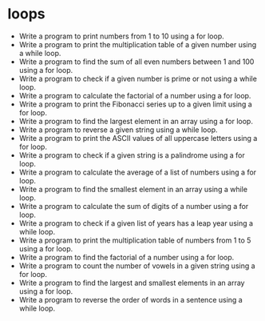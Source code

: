 # loops
- Write a program to print numbers from 1 to 10 using a for loop.
- Write a program to print the multiplication table of a given number using a while loop.
- Write a program to find the sum of all even numbers between 1 and 100 using a for loop.
- Write a program to check if a given number is prime or not using a while loop.
- Write a program to calculate the factorial of a number using a for loop.
- Write a program to print the Fibonacci series up to a given limit using a for loop.
- Write a program to find the largest element in an array using a for loop.
- Write a program to reverse a given string using a while loop.
- Write a program to print the ASCII values of all uppercase letters using a for loop.
- Write a program to check if a given string is a palindrome using a for loop.
- Write a program to calculate the average of a list of numbers using a for loop.
- Write a program to find the smallest element in an array using a while loop.
- Write a program to calculate the sum of digits of a number using a for loop.
- Write a program to check if a given list of years has a leap year using a while loop.
- Write a program to print the multiplication table of numbers from 1 to 5 using a for loop.
- Write a program to find the factorial of a number using a for loop.
- Write a program to count the number of vowels in a given string using a for loop.
- Write a program to find the largest and smallest elements in an array using a for loop.
- Write a program to reverse the order of words in a sentence using a while loop.
